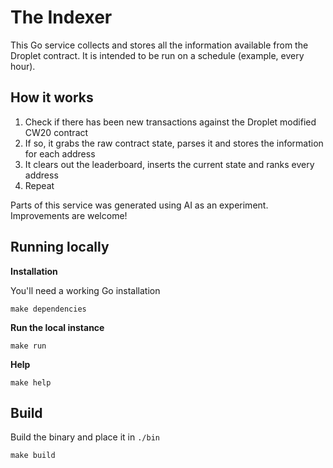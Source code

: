 # The Indexer

This Go service collects and stores all the information available from the Droplet contract. It is intended to be run on a schedule (example, every hour).

## How it works

1. Check if there has been new transactions against the Droplet modified CW20 contract
2. If so, it grabs the raw contract state, parses it and stores the information for each address
3. It clears out the leaderboard, inserts the current state and ranks every address
4. Repeat

Parts of this service was generated using AI as an experiment. Improvements are welcome!

## Running locally

**Installation**

You'll need a working Go installation

```shell
make dependencies
```

**Run the local instance**

```shell
make run
```

**Help**

```shell
make help
```

## Build

Build the binary and place it in `./bin`

```shell
make build
```